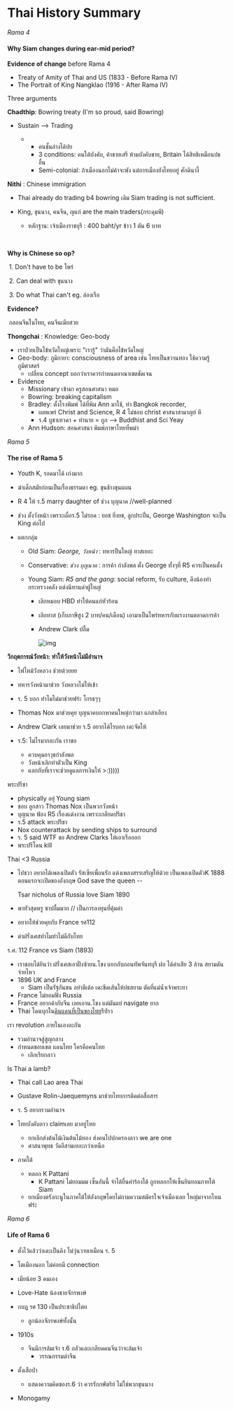 # Thai History Summary

*Rama 4*

#### Why Siam changes during ear-mid period? 

**Evidence of change** before Rama 4


- Treaty of Amity of Thai and US (1833 - Before Rama IV)
- The Portrait of King Nangklao (1916 - After Rama IV)



Three arguments

**Chadthip**: Bowring treaty (I'm so proud, said Bowring)

- Sustain --> Trading

  - - คนชั้นล่างได้ปย
    - 3 conditions:  คนใต้บังคับ, ค้าขายเสรี ห้ามบังคับขาย, Britain ได้สิทธิเหมือนปธ อื่น
    - Semi-colonial:  ถ้าเมืองนอกไม่ค้าจะพัง แต่การเมืองยังไทยอยู่ ศักดินางี้



**Nithi** : Chinese immigration

- Thai already do trading b4 bowring เดิม Siam trading is not sufficient.  

- King, ขุนนาง, คนจีน, ญแก่ are the main traders(กระดุมพี)
  - หลักฐาน: เจ้าเมืองราชบุรี : 400 baht/yr ข้าว 1 ตัน 6 บาท

​		

**Why is Chinese so op?**

​	1. Don't have to be ไพร่ 

​	2. Can deal with ขุนนาง

​	3. Do what Thai can't eg. ล่องเรือ

**Evidence?**

​	กลอนจีนในไทย, คนจีนเมียสวย 



**Thongchai** : Knowledge: Geo-body

- เราป่วยเป็นไข้หวัดใหญ่เพราะ "เรารู้" ว่ามันคือไข้หวัดใหญ่
- Geo-body: ภูมิกายา: consciousness of area เช่น ไทยเป็นขวานทอง ใช้ความรู้ภูมิศาสตร์
  - เปลี่ยน concept บอกว่าเราควรกำหนดอาณาเขตชัดเจน
- Evidence
  - Missionary เข้ามา ครูสอนศาสนา หมอ
  - Bowring: breaking capitalism
  - Bradley: ตั้งโรงพิมพ์ โด้ที่พิม Ann มาใช้, ทำ Bangkok recorder,  
    - เผยแพร่ Christ and Science, R 4 ไม่ชอบ christ ศาสนาสามาญย์ หึ
    - ร.4 บูชาเทวดา + ทำนาย = ถูก --> Buddhist and Sci Yeay
  - Ann Hudson: สอนศาสนา พิมพ์ภาษาไทยที่พม่า



*Rama 5*

#### The rise of Rama 5

- Youth K, รอดมาได้ เก่งมาก

- ฆ่าเด็กสมัยก่อนเป็นเรื่องธรรมดา eg. ขุนช้างขุนแผน

- R 4 ให้ ร.5 marry daughter of ช่วง บุญนาค //well-planned 

- ช่วง ตั้งวังหน้า เพราะเผื่อร.5 ไม่รอด : ยอช ยิ่งยช, ลูกประปิ่น, George Washington จะเป็น King ต่อไป

- แตกกลุ่ม

  - Old Siam: *George, วังหน้า* : ทหารปืนใหญ่ ทาสเยอะ

  - Conservative: *ช่วง บุญนาค* : การค้า กำลังพล ตั้ง George ทั้งๆที่ R5 ควรเป็นคนตั้ง

  - Young Siam: *R5 and the gang*: social reform, รับ culture, ดึงน้องทำกระทรวงคลัง แต่งนิทานด่าผู้ใหญ่
    - เลิกหมอบ HBD ทำให้คนแก่หัวร้อน

    - เลิกทาส (เก็บภาษีสูง 2 บาท/คน/เดือน) เอามาเป็นไพร่ทหารกับแรงงานตลาดการค้า

    - Andrew Clark ปลื้ม 

      ![img](https://scontent.fbkk5-6.fna.fbcdn.net/v/t1.15752-9/48412943_325162754754939_5195494008075321344_n.png?_nc_cat=102&_nc_eui2=AeEPTXHc7zbmASKlyuJoSgS7xslHxfmePkPH6uc4jyNNb-CIGlj61PmwDhaXhR1gmudpCaAKL90DWfyuELqfFop8kAuRwyBYSEAfP80M_oDriQ&_nc_ht=scontent.fbkk5-6.fna&oh=dd7230e162c4e2e1b78aeddef1664754&oe=5C9B3AB5)

**วิกฤตการณ์วังหน้า: ทำให้วังหน้าไม่มีอำนาจ**

- ไฟไหม้วังหลวง ช่วยด้วยยย

- ทหารวังหน้ามาช่วย วังหลวงไม่ให้เข้า

- ร. 5 บอก ทำไมไม่มาช่วยฟร่ะ โกรธๆๆ

- Thomas Nox มาช่วยคุย บุญนาคบอกหาคนใหญ่กว่ามา แกลำเอียง

- Andrew Clark เลยมาช่วย ร.5 อยากได้ไรบอก เดะจัดให้

- ร.5: ไม่ไรมากละกัน เราขอ

  - ควบคุมอาวุธกำลังพล
  - วังหน้าเลิกทำตัวเป็น King
  - แลกกับที่เราจะช่วยดูแลการเงินให้ >:)))))


พระปรีชา

- physically อยุ่ Young siam
- ชอบ ลูกสาว Thomas Nox เป็นพวกวังหน้า
- บุญนาค ฟ้อง R5 เรื่องแต่งงาน เพราะเกลียดปรีชา
- ร.5 attack พระปรีชา
- Nox counterattack by sending ships to surround
- ร. 5 said WTF ขอ Andrew Clarks ให้เอาเรือออก
- พระปรีโดน kill



Thai <3 Russia

- ไปชวา อยากได้เพลงเปิดตัว รัสเซียเพื่อนรัก แต่งเพลงสรรเสริญให้ด้วย เป็นเพลงเปิดตัวK 1888 ตอนแรกจะเปิดของอังกฤษ God save the queen --

  Tsar nicholus of Russia love Siam 1890

- พาทัวสุดหรู ซาปลื้มมาก // เป็นการลงทุนที่คุ้มค่า
- อยากให้ช่วยคุยกับ France รศ112
- ด่าฝรั่งเศสทำไมทำไม่ดีกับไทย



ร.ศ. 112 France vs Siam (1893)

- เราชอบได้ยินว่า ฝรั่งเศสเอาฝั่งซ้ายน.โขง แยกกับถอนทัพจันทบุรี ฝอ ได้ค่าเสีย 3 ล้าน สยามดันจ่ายไหว
- 1896 UK and France
  - Siam เป็นรัฐกันชน อย่าตีเด้อ เดะขีดเส้นให้ปธสยาม ตัดที่แม่น้ำเจ้าพระยา
- France ไม่ยอมฟัง Russia
- France อยากค้ากับจีน เลยเอาน.โขง แต่มันแย่ navigate ยาก
- Thai โดนบุกใน<u>ดินแดนที่เป็นของไทย</u>รึป่าว



เรา revolution ภายในเองละกัน

- รวมอำนาจสู่สูญกลาง
- กำหนดขอบเขต แดนไทย ใครคือคนไทย
  - เลิกเรียกลาว



Is Thai a lamb?

- Thai call Lao area Thai

- Gustave Rolin-Jaequemyns มาช่วยไทยการติดต่อสื่อสาร

- ร. 5 อยากรวมอำนาจ

- ไทยบังคับลาว claimเลย มาอยู่ไทย

  - ยกเลิกส่งต้นไม้เงินต้นไม้ทอง ส่งคนไปปกครองลาว we are one
  - ศาสนาพุทธ วัดอีสานเยอะกว่าเหนือ

- ภาคใต้

  - หลอก K Pattani 
    - K Pattani ไม่ยอมมม เซ็นอันนี้ จำได้ยื่นคำร้องได้ ถูกหลอกให้เซ็นยินยอมภายใต้ Siam
  - ยกเมืองตรังกะนูในภาคใต้ให้อังกฤษโดยไม่ถามความสมัครใจเจ้าเมืองเลย ใหญ่มาจากไหนฟร่ะ


*Rama 6*

#### Life of Rama 6

- ตั้งไว้แล้วว่าเดะเป็นคิง ไม่วุ่นวายเหมือน ร. 5
- โตเมืองนอก ไม่ค่อยมี connection

- เมียน้อย 3 คนเอง
- Love-Hate น้องชายจักรพงษ์
- กบฎ รศ 130 เป็นประชาธิปไตย
  - ลูกน้องจักรพงษ์ทั้งนั้น
- 1910s
  - จีนมีการล้มเจ้า ร.6 กลัวและเกลียดคนจีนว่าจะล้มเจ้า
    - วรรณกรรมด่าจีน
- ตั้งเสือป่า
  - แสดงความคิดของร.6 ว่า ควรรักกษัตริย์ ไม่ใช่พวกขุนนาง
- Monogamy